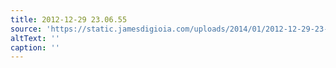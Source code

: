 ```yaml
---
title: 2012-12-29 23.06.55
source: 'https://static.jamesdigioia.com/uploads/2014/01/2012-12-29-23-06-55-scaled.jpg'
altText: ''
caption: ''
---
```


